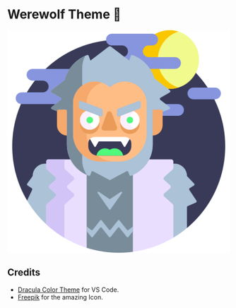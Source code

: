 # Werewolf Theme 🐺

![Werewolf](https://github.com/JohnnyRei/werewolf-official/blob/main/assets/icon.jpg)

## Credits

* [Dracula Color Theme](https://draculatheme.com/visual-studio-code) for VS Code.
* [Freepik](https://www.flaticon.com/br/autores/freepik) for the amazing Icon.
